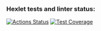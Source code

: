 ### Hexlet tests and linter status:
[![Actions Status](https://github.com/L30PRD/java-project-71/workflows/hexlet-check/badge.svg)](https://github.com/L30PRD/java-project-71/actions)
[![Test Coverage](https://api.codeclimate.com/v1/badges/19c301554ad18117240c/test_coverage)](https://codeclimate.com/github/L30PRD/java-project-71/test_coverage)